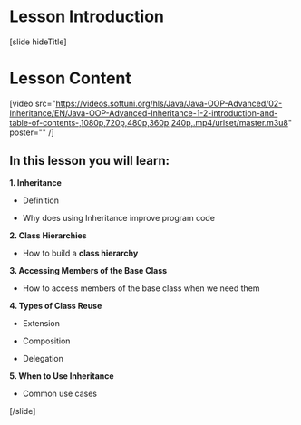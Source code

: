 # Lesson Introduction

[slide hideTitle]

# Lesson Content

[video src="https://videos.softuni.org/hls/Java/Java-OOP-Advanced/02-Inheritance/EN/Java-OOP-Advanced-Inheritance-1-2-introduction-and-table-of-contents-,1080p,720p,480p,360p,240p,.mp4/urlset/master.m3u8" poster="" /]

## In this lesson you will learn:

**1. Inheritance**

- Definition

- Why does using Inheritance improve program code 

**2. Class Hierarchies**

- How to build a **class hierarchy**

**3. Accessing Members of the Base Class**

- How to access members of the base class when we need them

**4. Types of Class Reuse**

- Extension

- Composition

- Delegation

**5. When to Use Inheritance**

- Common use cases
    
[/slide]
